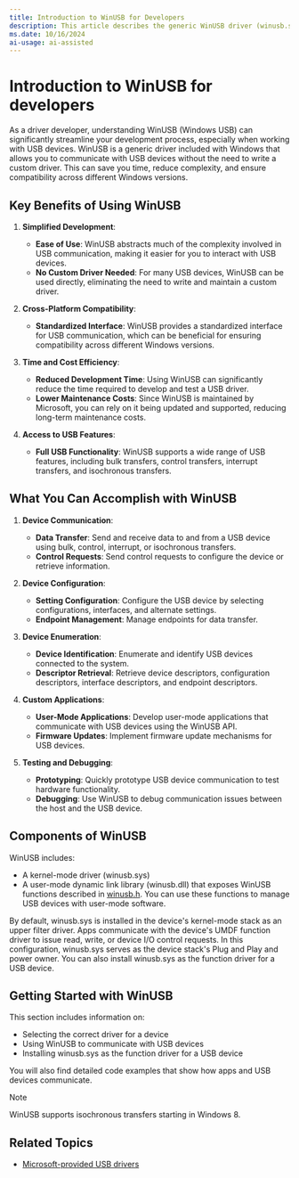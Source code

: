 ```yaml
---
title: Introduction to WinUSB for Developers
description: This article describes the generic WinUSB driver (winusb.sys) and its user-mode component (winusb.dll) provided by Microsoft for all USB devices.
ms.date: 10/16/2024
ai-usage: ai-assisted
---
```


# Introduction to WinUSB for developers

As a driver developer, understanding WinUSB (Windows USB) can significantly streamline your development process, especially when working with USB devices. WinUSB is a generic driver included with Windows that allows you to communicate with USB devices without the need to write a custom driver. This can save you time, reduce complexity, and ensure compatibility across different Windows versions.

## Key Benefits of Using WinUSB

1. **Simplified Development**:

   - **Ease of Use**: WinUSB abstracts much of the complexity involved in USB communication, making it easier for you to interact with USB devices.
   - **No Custom Driver Needed**: For many USB devices, WinUSB can be used directly, eliminating the need to write and maintain a custom driver.

1. **Cross-Platform Compatibility**:

   - **Standardized Interface**: WinUSB provides a standardized interface for USB communication, which can be beneficial for ensuring compatibility across different Windows versions.

1. **Time and Cost Efficiency**:

   - **Reduced Development Time**: Using WinUSB can significantly reduce the time required to develop and test a USB driver.
   - **Lower Maintenance Costs**: Since WinUSB is maintained by Microsoft, you can rely on it being updated and supported, reducing long-term maintenance costs.

1. **Access to USB Features**:

   - **Full USB Functionality**: WinUSB supports a wide range of USB features, including bulk transfers, control transfers, interrupt transfers, and isochronous transfers.

## What You Can Accomplish with WinUSB

1. **Device Communication**:

   - **Data Transfer**: Send and receive data to and from a USB device using bulk, control, interrupt, or isochronous transfers.
   - **Control Requests**: Send control requests to configure the device or retrieve information.

1. **Device Configuration**:

   - **Setting Configuration**: Configure the USB device by selecting configurations, interfaces, and alternate settings.
   - **Endpoint Management**: Manage endpoints for data transfer.

1. **Device Enumeration**:

   - **Device Identification**: Enumerate and identify USB devices connected to the system.
   - **Descriptor Retrieval**: Retrieve device descriptors, configuration descriptors, interface descriptors, and endpoint descriptors.

1. **Custom Applications**:

   - **User-Mode Applications**: Develop user-mode applications that communicate with USB devices using the WinUSB API.
   - **Firmware Updates**: Implement firmware update mechanisms for USB devices.

1. **Testing and Debugging**:

   - **Prototyping**: Quickly prototype USB device communication to test hardware functionality.
   - **Debugging**: Use WinUSB to debug communication issues between the host and the USB device.

## Components of WinUSB

WinUSB includes:

- A kernel-mode driver (winusb.sys)
- A user-mode dynamic link library (winusb.dll) that exposes WinUSB functions described in [winusb.h](/windows/win32/api/winusb#functions). You can use these functions to manage USB devices with user-mode software.

By default, winusb.sys is installed in the device's kernel-mode stack as an upper filter driver. Apps communicate with the device's UMDF function driver to issue read, write, or device I/O control requests. In this configuration, winusb.sys serves as the device stack's Plug and Play and power owner. You can also install winusb.sys as the function driver for a USB device.

## Getting Started with WinUSB

This section includes information on:

- Selecting the correct driver for a device
- Using WinUSB to communicate with USB devices
- Installing winusb.sys as the function driver for a USB device

You will also find detailed code examples that show how apps and USB devices communicate.

> [!NOTE]
> WinUSB supports isochronous transfers starting in Windows 8.

## Related Topics

- [Microsoft-provided USB drivers](system-supplied-usb-drivers.md)
